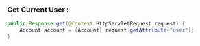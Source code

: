 ### Get Current User :
```java
public Response get(@Context HttpServletRequest request) {
    Account account = (Account) request.getAttribute("user");
}
```
